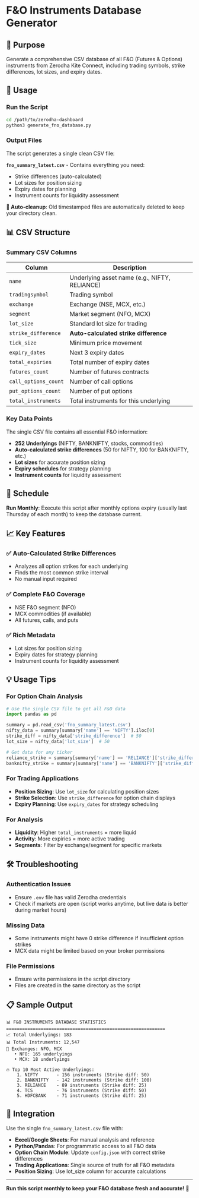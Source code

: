 # F&O Instruments Database Generator

## 🎯 Purpose

Generate a comprehensive CSV database of all F&O (Futures & Options) instruments from Zerodha Kite Connect, including trading symbols, strike differences, lot sizes, and expiry dates.

## 🚀 Usage

### Run the Script

```bash
cd /path/to/zerodha-dashboard
python3 generate_fno_database.py
```

### Output Files

The script generates a single clean CSV file:

**`fno_summary_latest.csv`** - Contains everything you need:
- Strike differences (auto-calculated)
- Lot sizes for position sizing  
- Expiry dates for planning
- Instrument counts for liquidity assessment

**🧹 Auto-cleanup**: Old timestamped files are automatically deleted to keep your directory clean.

## 📊 CSV Structure

### Summary CSV Columns

| Column               | Description                                   |
| -------------------- | --------------------------------------------- |
| `name`               | Underlying asset name (e.g., NIFTY, RELIANCE) |
| `tradingsymbol`      | Trading symbol                                |
| `exchange`           | Exchange (NSE, MCX, etc.)                     |
| `segment`            | Market segment (NFO, MCX)                     |
| `lot_size`           | Standard lot size for trading                 |
| `strike_difference`  | **Auto-calculated strike difference**         |
| `tick_size`          | Minimum price movement                        |
| `expiry_dates`       | Next 3 expiry dates                           |
| `total_expiries`     | Total number of expiry dates                  |
| `futures_count`      | Number of futures contracts                   |
| `call_options_count` | Number of call options                        |
| `put_options_count`  | Number of put options                         |
| `total_instruments`  | Total instruments for this underlying         |

### Key Data Points

The single CSV file contains all essential F&O information:
- **252 Underlyings** (NIFTY, BANKNIFTY, stocks, commodities)
- **Auto-calculated strike differences** (50 for NIFTY, 100 for BANKNIFTY, etc.)
- **Lot sizes** for accurate position sizing
- **Expiry schedules** for strategy planning
- **Instrument counts** for liquidity assessment

## 🔄 Schedule

**Run Monthly**: Execute this script after monthly options expiry (usually last Thursday of each month) to keep the database current.

## 📈 Key Features

### ✅ Auto-Calculated Strike Differences

- Analyzes all option strikes for each underlying
- Finds the most common strike interval
- No manual input required

### ✅ Complete F&O Coverage

- NSE F&O segment (NFO)
- MCX commodities (if available)
- All futures, calls, and puts

### ✅ Rich Metadata

- Lot sizes for position sizing
- Expiry dates for strategy planning
- Instrument counts for liquidity assessment

## 💡 Usage Tips

### For Option Chain Analysis

```python
# Use the single CSV file to get all F&O data
import pandas as pd

summary = pd.read_csv('fno_summary_latest.csv')
nifty_data = summary[summary['name'] == 'NIFTY'].iloc[0]
strike_diff = nifty_data['strike_difference']  # 50
lot_size = nifty_data['lot_size']  # 50

# Get data for any ticker
reliance_strike = summary[summary['name'] == 'RELIANCE']['strike_difference'].iloc[0]  # 25
banknifty_strike = summary[summary['name'] == 'BANKNIFTY']['strike_difference'].iloc[0]  # 100
```

### For Trading Applications

- **Position Sizing**: Use `lot_size` for calculating position sizes
- **Strike Selection**: Use `strike_difference` for option chain displays
- **Expiry Planning**: Use `expiry_dates` for strategy scheduling

### For Analysis

- **Liquidity**: Higher `total_instruments` = more liquid
- **Activity**: More expiries = more active trading
- **Segments**: Filter by exchange/segment for specific markets

## 🛠️ Troubleshooting

### Authentication Issues

- Ensure `.env` file has valid Zerodha credentials
- Check if markets are open (script works anytime, but live data is better during market hours)

### Missing Data

- Some instruments might have 0 strike difference if insufficient option strikes
- MCX data might be limited based on your broker permissions

### File Permissions

- Ensure write permissions in the script directory
- Files are created in the same directory as the script

## 📋 Sample Output

```
📊 F&O INSTRUMENTS DATABASE STATISTICS
============================================================
📈 Total Underlyings: 183
📊 Total Instruments: 12,547
🏢 Exchanges: NFO, MCX
   • NFO: 165 underlyings
   • MCX: 18 underlyings

🔥 Top 10 Most Active Underlyings:
    1. NIFTY       - 156 instruments (Strike diff: 50)
    2. BANKNIFTY   - 142 instruments (Strike diff: 100)
    3. RELIANCE    - 89 instruments (Strike diff: 25)
    4. TCS         - 76 instruments (Strike diff: 50)
    5. HDFCBANK    - 71 instruments (Strike diff: 25)
```

## 🎯 Integration

Use the single `fno_summary_latest.csv` file with:

- **Excel/Google Sheets**: For manual analysis and reference
- **Python/Pandas**: For programmatic access to all F&O data
- **Option Chain Module**: Update `config.json` with correct strike differences
- **Trading Applications**: Single source of truth for all F&O metadata
- **Position Sizing**: Use lot_size column for accurate calculations

---

**Run this script monthly to keep your F&O database fresh and accurate!** 📅
